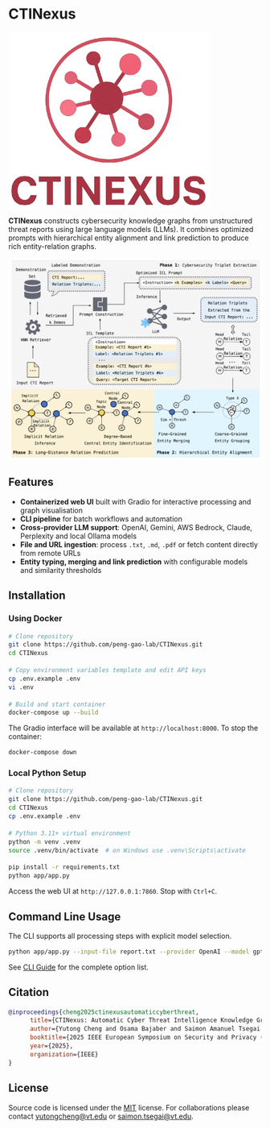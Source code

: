 # CTINexus

![Logo](app/static/logo.png)

**CTINexus** constructs cybersecurity knowledge graphs from unstructured threat reports using large language models (LLMs). It combines optimized prompts with hierarchical entity alignment and link prediction to produce rich entity-relation graphs.

![Overview](app/static/overview.png)

## Features

- **Containerized web UI** built with Gradio for interactive processing and graph visualisation
- **CLI pipeline** for batch workflows and automation
- **Cross-provider LLM support**: OpenAI, Gemini, AWS Bedrock, Claude, Perplexity and local Ollama models
- **File and URL ingestion**: process `.txt`, `.md`, `.pdf` or fetch content directly from remote URLs
- **Entity typing, merging and link prediction** with configurable models and similarity thresholds

## Installation

### Using Docker

```bash
# Clone repository
git clone https://github.com/peng-gao-lab/CTINexus.git
cd CTINexus

# Copy environment variables template and edit API keys
cp .env.example .env
vi .env

# Build and start container
docker-compose up --build
```

The Gradio interface will be available at `http://localhost:8000`.
To stop the container:

```bash
docker-compose down
```

### Local Python Setup

```bash
# Clone repository
git clone https://github.com/peng-gao-lab/CTINexus.git
cd CTINexus
cp .env.example .env

# Python 3.11+ virtual environment
python -m venv .venv
source .venv/bin/activate  # on Windows use .venv\Scripts\activate

pip install -r requirements.txt
python app/app.py
```

Access the web UI at `http://127.0.0.1:7860`. Stop with `Ctrl+C`.

## Command Line Usage

The CLI supports all processing steps with explicit model selection.

```bash
python app/app.py --input-file report.txt --provider OpenAI --model gpt-4o --embedding-model text-embedding-3-large
```

See [CLI Guide](app/docs/cli-guide.md) for the complete option list.

## Citation

```bibtex
@inproceedings{cheng2025ctinexusautomaticcyberthreat,
      title={CTINexus: Automatic Cyber Threat Intelligence Knowledge Graph Construction Using Large Language Models},
      author={Yutong Cheng and Osama Bajaber and Saimon Amanuel Tsegai and Dawn Song and Peng Gao},
      booktitle={2025 IEEE European Symposium on Security and Privacy (EuroS\&P)},
      year={2025},
      organization={IEEE}
}
```

## License

Source code is licensed under the [MIT](LICENSE.txt) license. For collaborations please contact yutongcheng@vt.edu or saimon.tsegai@vt.edu.
